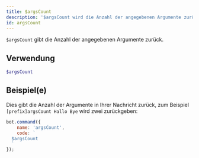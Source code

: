 ```yaml
---
title: $argsCount
description: '$argsCount wird die Anzahl der angegebenen Argumente zurückgeben.'
id: argsCount
---
```


`$argsCount` gibt die Anzahl der angegebenen Argumente zurück.

## Verwendung

```php
$argsCount
```

## Beispiel(e)

Dies gibt die Anzahl der Argumente in Ihrer Nachricht zurück, zum Beispiel `[prefix]argsCount Hallo Bye` wird zwei zurückgeben:

```javascript
bot.command({
    name: 'argsCount',
    code: `
  $argsCount
  `
});
```
